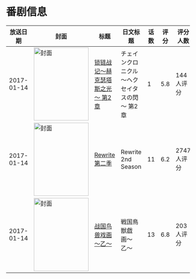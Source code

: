 # 番剧信息

|放送日期|封面|标题|日文标题|话数|评分|评分人数|
|---|---|---|---|---|---|---|
|2017-01-14|<img src="//lain.bgm.tv/pic/cover/c/c9/1a/188070_3uZlR.jpg" alt="封面" style="width:150px;height:200px;object-fit:cover;">|[锁链战记～赫克瑟塔斯之光～ 第2章](https://bangumi.tv/subject/188070)|チェインクロニクル ～ヘクセイタスの閃～ 第2章|1|5.8|144人评分|
|2017-01-14|<img src="//lain.bgm.tv/pic/cover/c/31/5a/193562_SPa3I.jpg" alt="封面" style="width:150px;height:200px;object-fit:cover;">|[Rewrite 第二季](https://bangumi.tv/subject/193562)|Rewrite 2nd Season|11|6.2|2747人评分|
|2017-01-14|<img src="//lain.bgm.tv/pic/cover/c/fe/52/194927_u9uKb.jpg" alt="封面" style="width:150px;height:200px;object-fit:cover;">|[战国鸟兽戏画～乙～](https://bangumi.tv/subject/194927)|戦国鳥獣戯画〜乙〜|13|6.8|203人评分|
